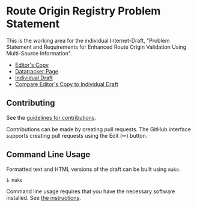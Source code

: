 # Route Origin Registry Problem Statement

This is the working area for the individual Internet-Draft, "Problem Statement and Requirements for Enhanced Route Origin Validation Using Multi-Source Information".

* [Editor's Copy](https://shenglinwh.github.io/psvro/#go.draft-jiang-sidrops-psvro.html)
* [Datatracker Page](https://datatracker.ietf.org/doc/draft-jiang-sidrops-psvro)
* [Individual Draft](https://datatracker.ietf.org/doc/html/draft-jiang-sidrops-psvro)
* [Compare Editor's Copy to Individual Draft](https://shenglinwh.github.io/psvro/#go.draft-jiang-sidrops-psvro.diff)


## Contributing

See the
[guidelines for contributions](https://github.com/shenglinwh/psvro/blob/main/CONTRIBUTING.md).

Contributions can be made by creating pull requests.
The GitHub interface supports creating pull requests using the Edit (✏) button.


## Command Line Usage

Formatted text and HTML versions of the draft can be built using `make`.

```sh
$ make
```

Command line usage requires that you have the necessary software installed.  See
[the instructions](https://github.com/martinthomson/i-d-template/blob/main/doc/SETUP.md).

